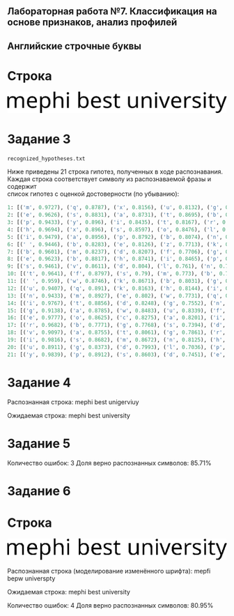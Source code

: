 ## Лабораторная работа №7. Классификация на основе признаков, анализ профилей 
## Английские строчные буквы

# Строка

![](phrase.bmp)

# Задание 3


`recognized_hypotheses.txt`

Ниже приведены 21 строка гипотез, полученных в ходе распознавания.  
Каждая строка соответствует символу из распознаваемой фразы и содержит  
список гипотез с оценкой достоверности (по убыванию):

```python
1: [('m', 0.9727), ('q', 0.8787), ('x', 0.8156), ('u', 0.8132), ('g', 0.7811), ('d', 0.7495), ('y', 0.6681), ('i', 0.6674), ('a', 0.6219)]
2: [('e', 0.9626), ('s', 0.8831), ('a', 0.8731), ('t', 0.8695), ('b', 0.7237), ('d', 0.6794), ('f', 0.6407), ('g', 0.633), ('q', 0.6002)]
3: [('p', 0.9433), ('y', 0.896), ('i', 0.8435), ('t', 0.8167), ('r', 0.7596), ('n', 0.7036), ('q', 0.6183), ('g', 0.6108), ('c', 0.6004)]
4: [('h', 0.9694), ('x', 0.896), ('s', 0.8597), ('o', 0.8476), ('l', 0.8322), ('m', 0.7809), ('b', 0.7516), ('p', 0.7228), ('u', 0.6648)]
5: [('i', 0.9479), ('a', 0.8956), ('p', 0.8792), ('b', 0.8074), ('n', 0.8014), ('e', 0.6504), ('s', 0.6443), ('l', 0.6249), ('c', 0.6235)]
6: [(' ', 0.9446), ('b', 0.8283), ('e', 0.8126), ('z', 0.7713), ('k', 0.7602), ('l', 0.7146), ('a', 0.6889), ('g', 0.6755), ('x', 0.6273)]
7: [('b', 0.9601), ('m', 0.8237), ('d', 0.8207), ('f', 0.7706), ('g', 0.7298), ('q', 0.7093), ('u', 0.6823), ('g', 0.669), ('i', 0.6111)]
8: [('e', 0.9623), ('b', 0.8817), ('h', 0.8741), ('i', 0.8465), ('p', 0.8068), ('s', 0.755), ('g', 0.7203), ('a', 0.6997), ('l', 0.6257)]
9: [('s', 0.9461), ('v', 0.8611), ('d', 0.804), ('l', 0.761), ('n', 0.7603), ('q', 0.7075), ('g', 0.6903), ('c', 0.6733), ('z', 0.6558)]
10: [('t', 0.9641), ('f', 0.8797), ('s', 0.79), ('m', 0.773), ('b', 0.7199), ('z', 0.6928), ('v', 0.6477), ('e', 0.6445), ('i', 0.6269)]
11: [(' ', 0.959), ('w', 0.8746), ('k', 0.8671), ('b', 0.8031), ('g', 0.7551), ('r', 0.7105), ('a', 0.6678), ('d', 0.6325), ('v', 0.6054)]
12: [('u', 0.9407), ('q', 0.891), ('k', 0.8163), ('h', 0.8144), ('i', 0.7728), ('d', 0.7475), ('s', 0.6975), ('o', 0.6593), ('r', 0.6027)]
13: [('n', 0.9433), ('m', 0.8927), ('e', 0.802), ('w', 0.7731), ('q', 0.7502), ('i', 0.7435), ('h', 0.703), ('g', 0.6217), ('r', 0.6049)]
14: [('i', 0.9767), ('t', 0.8856), ('d', 0.8248), ('g', 0.7552), ('n', 0.7097), ('p', 0.6915), ('u', 0.6761), ('l', 0.6225), ('b', 0.6045)]
15: [('g', 0.9138), ('a', 0.8785), ('w', 0.8483), ('u', 0.8339), ('f', 0.8088), ('y', 0.7876), ('d', 0.7423), ('v', 0.6891), ('i', 0.6257), ('q', 0.6094)]
16: [('e', 0.9777), ('o', 0.8625), ('c', 0.8275), ('a', 0.8201), ('i', 0.8038), ('b', 0.7547), ('h', 0.749), ('n', 0.6602), ('d', 0.6096)]
17: [('r', 0.9682), ('b', 0.7771), ('g', 0.7768), ('s', 0.7394), ('d', 0.6869), ('t', 0.6567), ('l', 0.6086), ('z', 0.6043), ('v', 0.6008)]
18: [('v', 0.9097), ('a', 0.8755), ('t', 0.8061), ('g', 0.7861), ('r', 0.7547), ('c', 0.7107), ('i', 0.6767), ('s', 0.6651), ('h', 0.6223), ('k', 0.6042)]
19: [('i', 0.9816), ('s', 0.8682), ('m', 0.8672), ('n', 0.8125), ('h', 0.8053), ('g', 0.713), ('d', 0.6526), ('l', 0.6349), ('c', 0.6258)]
20: [('u', 0.8911), ('g', 0.8373), ('d', 0.7993), ('l', 0.7036), ('p', 0.7011), ('b', 0.6896), ('t', 0.6857), ('h', 0.6489), ('k', 0.6096), ('o', 0.603)]
21: [('y', 0.9839), ('p', 0.8912), ('s', 0.8603), ('d', 0.7451), ('e', 0.7371), ('n', 0.6994), ('i', 0.6881), ('t', 0.663), ('o', 0.6436)]
```
# Задание 4

Распознанная строка:
mephi best unigerviuy


Ожидаемая строка:
mephi best university


# Задание 5
Количество ошибок: 3
Доля верно распознанных символов: 85.71%


# Задание 6

# Строка

![](phrase2.bmp)

Распознанная строка (моделирование изменённого шрифта):
mepfi bepw universpty

Ожидаемая строка:
mephi best university

Количество ошибок: 4
Доля верно распознанных символов: 80.95%



